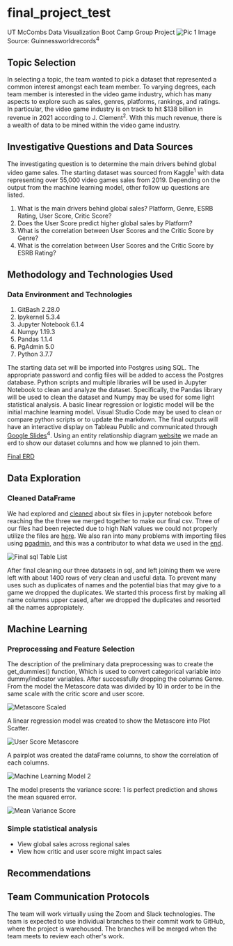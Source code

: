 # final_project_test
UT McCombs Data Visualization Boot Camp Group Project
![Pic 1](https://github.com/Sephike/predict_user_score/blob/x_role/Images/video_game_controllers.jpg)
Image Source: Guinnessworldrecords<sup>4</sup>

## Topic Selection
In selecting a topic, the team wanted to pick a dataset that represented a common interest amongst each team member.  To varying degrees, each team member is interested in the video game industry, which has many aspects to explore such as sales, genres, platforms, rankings, and ratings.  In particular, the video game industry is on track to hit $138 billion in revenue in 2021 according to J. Clement<sup>2</sup>.  With this much revenue, there is a wealth of data to be mined within the video game industry.  

## Investigative Questions and Data Sources
The investigating question is to determine the main drivers behind global video game sales.  The starting dataset was sourced from Kaggle<sup>1</sup> with data representing over 55,000 video games sales from 2019.  Depending on the output from the machine learning model, other follow up questions are listed.  

1. What is the main drivers behind global sales?  Platform, Genre, ESRB Rating, User Score, Critic Score?
2. Does the User Score predict higher global sales by Platform? 
3. What is the correlation between User Scores and the Critic Score by Genre? 
4. What is the correlation between User Scores and the Critic Score by ESRB Rating? 

## Methodology and Technologies Used
### Data Environment and Technologies 
1. GitBash 2.28.0 
2. Ipykernel 5.3.4
3. Jupyter Notebook 6.1.4 
4. Numpy 1.19.3
5. Pandas 1.1.4
6. PgAdmin 5.0 
7. Python 3.7.7

The starting data set will be imported into Postgres using SQL.  The appropriate password and config files will be added to access the Postgres database.  Python scripts and multiple libraries will be used in Jupyter Notebook to clean and analyze the dataset.  Specifically, the Pandas library will be used to clean the dataset and Numpy may be used for some light statistical analysis.  A basic linear regression or logistic model will be the initial machine learning model.  Visual Studio Code may be used to clean or compare python scripts or to update the markdown. The final outputs will have an interactive display on Tableau Public and communicated through [Google Slides](https://rb.gy/nbalj3)<sup>4</sup>. Using an entity relationship diagram [website](https://www.quickdatabasediagrams.com/) we made an erd to show our dataset columns and how we planned to join them.

[Final ERD](https://github.com/Sephike/predict_user_score/blob/main/Images/final_ERD.jpg)

## Data Exploration 
### Cleaned DataFrame
We had explored and [cleaned](Resources/2.Cleaned_Files) about six files in jupyter notebook before reaching the the three we merged together to make our final csv. Three of our files had been rejected due to high NaN values we could not properly utilize the files are [here](Resources/3.Rejected_Files). We also ran into many problems with importing files using [pgadmin](final_sql.sql), and this was a contributor to what data we used in the [end](Resources/final_vg_data.csv).

![Final sql Table List](https://github.com/Sephike/predict_user_score/blob/main/Images/final_SQL_table_list.PNG)

After final cleaning our three datasets in sql, and left joining them we were left with about 1400 rows of very clean and useful data. To prevent many uses such as duplicates of names and the potential bias that may give to a game we dropped the duplicates. We started this process first by making all name columns upper cased, after we dropped the duplicates and resorted all the names appropiately.

## Machine Learning
### Preprocessing and Feature Selection
The description of the preliminary data preprocessing was to create the get_dummies() function, Which is used to convert categorical variable into dummy/indicator variables. After successfully dropping the columns Genre. From the model the Metascore data was divided by 10 in order to be in the same scale with the critic score and user score. 

![Metascore Scaled](https://github.com/Sephike/predict_user_score/blob/main/Images/metascore_scaled.png)

A linear regression model was created to show the Metascore into Plot Scatter.

![User Score Metascore](https://github.com/Sephike/predict_user_score/blob/main/Images/User_score_Metascore.png)

A pairplot was created the dataFrame columns, to show the correlation of each columns. 

![Machine Learning Model 2](https://github.com/Sephike/predict_user_score/blob/main/Images/Machine_Learning_Model_2.png)

The model presents the variance score: 1 is perfect prediction and shows the mean squared error.

![Mean Variance Score](https://github.com/Sephike/predict_user_score/blob/main/Images/mean_variance_score.png)

### Simple statistical analysis
- View global sales across regional sales
- View how critic and user score might impact sales

## Recommendations

## Team Communication Protocols
The team will work virtually using the Zoom and Slack technologies.  The team is expected to use individual branches to their commit work to GitHub, where the project is warehoused.  The branches will be merged when the team meets to review each other's work.   
